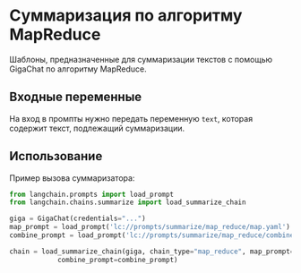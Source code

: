 # Суммаризация по алгоритму MapReduce

Шаблоны, предназначенные для суммаризации текстов с помощью GigaChat по алгоритму MapReduce.

## Входные переменные

На вход в промпты нужно передать переменную `text`, которая содержит текст, подлежащий суммаризации.

## Использование

Пример вызова суммаризатора:

```python
from langchain.prompts import load_prompt
from langchain.chains.summarize import load_summarize_chain

giga = GigaChat(credentials="...")
map_prompt = load_prompt('lc://prompts/summarize/map_reduce/map.yaml')
combine_prompt = load_prompt('lc://prompts/summarize/map_reduce/combine.yaml')

chain = load_summarize_chain(giga, chain_type="map_reduce", map_prompt=map_prompt,
            combine_prompt=combine_prompt)
```